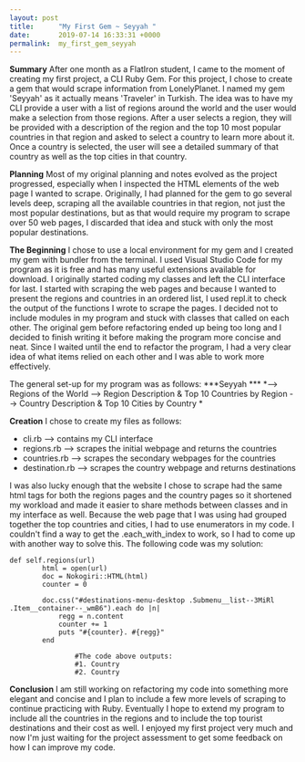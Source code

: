 ```yaml
---
layout: post
title:      "My First Gem ~ Seyyah "
date:       2019-07-14 16:33:31 +0000
permalink:  my_first_gem_seyyah
---
```



**Summary**
After one month as a FlatIron student, I came to the moment of creating my first project, a CLI Ruby Gem. For this project, I chose to create a gem that would scrape information from LonelyPlanet. I named my gem 'Seyyah' as it actually means 'Traveler' in Turkish. The idea was to have my CLI provide a user with a list of regions around the world and the user would make a selection from those regions. After a user selects a region, they will be provided with a description of the region and the top 10 most popular countries in that region and asked to select a country to learn more about it. Once a country is selected, the user will see a detailed summary of that country as well as the top cities in that country. 

**Planning**
Most of my original planning and notes evolved as the project progressed, especially when I inspected the HTML elements of the web page I wanted to scrape. Originally, I had planned for the gem to go several levels deep, scraping all the available countries in that region, not just the most popular destinations, but as that would require my program to scrape over 50 web pages, I discarded that idea and stuck with only the most popular destinations. 

**The Beginning**
I chose to use a local environment for my gem and I created my gem with bundler from the terminal. I used Visual Studio Code for my program as it is free and has many useful extensions available for download. I originally started coding my classes and left the CLI interface for last. I started with scraping the web pages and because I wanted to present the regions and countries in an ordered list, I used repl.it to check the output of the functions I wrote to scrape the pages. I decided not to include modules in my program and stuck with classes that called on each other. The original gem before refactoring ended up being too long and I decided to finish writing it before making the program more concise and neat. Since I waited until the end to refactor the program, I had a very clear idea of what items relied on each other and I was able to work more effectively. 

The general set-up for my program was as follows: 
***Seyyah ***
    *--> Regions of the World
        --> Region Description & Top 10 Countries by Region 
            --> Country Description & Top 10 Cities by Country *
						
**Creation**
I chose to create my files as follows: 
* cli.rb --> contains my CLI interface
* regions.rb --> scrapes the initial webpage and returns the countries
* countries.rb --> scrapes the secondary webpages for the countries
* destination.rb --> scrapes the country webpage and returns destinations


I was also lucky enough that the website I chose to scrape had the same html tags for both the regions pages and the country pages so it shortened my workload and made it easier to share methods between classes and in my interface as well. Because the web page that I was using had grouped together the top countries and cities, I had to use enumerators in my code. I couldn't find a way to get the .each_with_index to work, so I had to come up with another way to solve this.  The following code was my solution: 
```
def self.regions(url)
        html = open(url)
        doc = Nokogiri::HTML(html)
        counter = 0

        doc.css("#destinations-menu-desktop .Submenu__list--3MiRl .Item__container--_wmB6").each do |n|
            regg = n.content
            counter += 1
            puts "#{counter}. #{regg}" 
        end
				
				#The code above outputs: 
				#1. Country
				#2. Country
```

**Conclusion**
I am still working on refactoring my code into something more elegant and concise and I plan to include a few more levels of scraping to continue practicing with Ruby. Eventually I hope to extend my program to include all the countries in the regions and to include the top tourist destinations and their cost as well. I enjoyed my first project very much and now I'm just waiting for the project assessment to get some feedback on how I can improve my code. 
